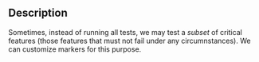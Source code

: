 ## Description
Sometimes, instead of running all tests, we may test a _subset_ of critical 
features (those features that must not fail under any circumnstances). We can 
customize markers for this purpose.

